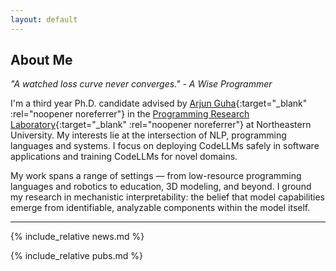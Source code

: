 ```yaml
---
layout: default
---
```


## About Me

*"A watched loss curve never converges." - A Wise Programmer*

I'm a third year Ph.D. candidate advised by [Arjun Guha](https://ccs.neu.edu/~arjunguha/main/home/){:target="_blank" :rel="noopener noreferrer"} in 
the [Programming Research Laboratory](https://prl.khoury.northeastern.edu/){:target="_blank" :rel="noopener noreferrer"} at Northeastern University. 
My interests lie at the intersection of NLP, programming languages and systems. I focus on deploying CodeLLMs safely in software applications and 
training CodeLLMs for novel domains.

My work spans a range of settings — from low-resource programming languages and robotics to education, 3D modeling, and beyond. I ground my research 
in mechanistic interpretability: the belief that model capabilities emerge from identifiable, analyzable components within the model itself.

---

{% include_relative news.md %}

{% include_relative pubs.md %}



